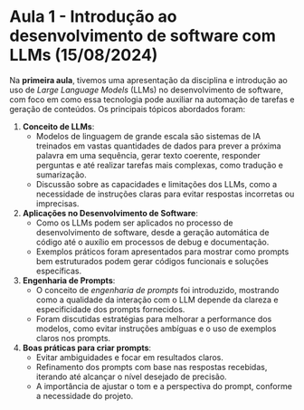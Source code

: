 # Aula 1 - Introdução ao desenvolvimento de software com LLMs (15/08/2024)

Na **primeira aula**, tivemos uma apresentação da disciplina e  introdução ao uso de *Large Language Models* (LLMs) no desenvolvimento de software, com foco em como essa tecnologia pode auxiliar na automação de tarefas e geração de conteúdos. Os principais tópicos abordados foram:

1. **Conceito de LLMs**:
    - Modelos de linguagem de grande escala são sistemas de IA treinados em vastas quantidades de dados para prever a próxima palavra em uma sequência, gerar texto coerente, responder perguntas e até realizar tarefas mais complexas, como tradução e sumarização.
    - Discussão sobre as capacidades e limitações dos LLMs, como a necessidade de instruções claras para evitar respostas incorretas ou imprecisas.
2. **Aplicações no Desenvolvimento de Software**:
    - Como os LLMs podem ser aplicados no processo de desenvolvimento de software, desde a geração automática de código até o auxílio em processos de debug e documentação.
    - Exemplos práticos foram apresentados para mostrar como prompts bem estruturados podem gerar códigos funcionais e soluções específicas.
3. **Engenharia de Prompts**:
    - O conceito de *engenharia de prompts* foi introduzido, mostrando como a qualidade da interação com o LLM depende da clareza e especificidade dos prompts fornecidos.
    - Foram discutidas estratégias para melhorar a performance dos modelos, como evitar instruções ambíguas e o uso de exemplos claros nos prompts.
4. **Boas práticas para criar prompts**:
    - Evitar ambiguidades e focar em resultados claros.
    - Refinamento dos prompts com base nas respostas recebidas, iterando até alcançar o nível desejado de precisão.
    - A importância de ajustar o tom e a perspectiva do prompt, conforme a necessidade do projeto.